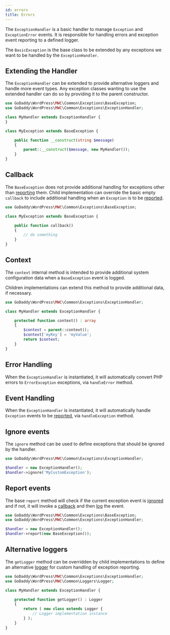 ```yaml
---
id: errors
title: Errors
---
```


The `ExceptionHandler` is a basic handler to manage `Exception` and `ExceptionError` events. It is responsible for handling errors and exception event reporting to a defined logger.

The `BasicException` is the base class to be extended by any exceptions we want to be handled by the `ExceptionHandler`.

## Extending the Handler

The `ExceptionHandler` can be extended to provide alternative loggers and handle more event types. Any exception classes wanting to use the extended handler can do so by providing it to the parent constructor.

```php
use GoDaddy\WordPress\MWC\Common\Exceptions\BaseException;
use GoDaddy\WordPress\MWC\Common\Exceptions\ExceptionHandler;

class MyHandler extends ExceptionHandler {
}

class MyException extends BaseException {

    public function __construct(string $message)
    {
        parent::__construct($message, new MyHandler());
    }
}
```

## Callback

The `BaseException` does not provide additional handling for exceptions other than [reporting](errors#report-events) them. Child implementation can override the basic empty `callback` to include additional handling when an `Exception` is to be [reported](errors#report-events).

```php
use GoDaddy\WordPress\MWC\Common\Exceptions\BaseException;

class MyException extends BaseException {

    public function callback()
    {
        // do something
    }   
}
```

## Context

The `context` internal method is intended to provide additional system configuration data when a `BaseException` event is logged.

Children implementations can extend this method to provide additional data, if necessary.

```php
use GoDaddy\WordPress\MWC\Common\Exceptions\ExceptionHandler;

class MyHandler extends ExceptionHandler {

    protected function context() : array
    {
        $context = parent::context();
        $context['myKey'] = 'myValue';
        return $context;
    }   
}
```

## Error Handling

When the `ExceptionHandler` is instantiated, it will automatically convert PHP errors to `ErrorException` exceptions, via `handleError` method.

## Event Handling

When the `ExceptionHandler` is instantiated, it will automatically handle `Exception` events to be [reported](errors#report-events), via `handleException` method.

## Ignore events

The `ignore` method can be used to define exceptions that should be ignored by the handler.

```php
use GoDaddy\WordPress\MWC\Common\Exceptions\ExceptionHandler;

$handler = new ExceptionHandler();
$handler->ignore('MyCustomException');

```

## Report events

The base `report` method will check if the current exception event is [ignored](#ignore-events) and if not, it will invoke a [callback](#callback) and then [log](#alternative-loggers) the event.

```php
use GoDaddy\WordPress\MWC\Common\Exceptions\BaseException;
use GoDaddy\WordPress\MWC\Common\Exceptions\ExceptionHandler;

$handler = new ExceptionHandler();
$handler->report(new BaseException());
```

## Alternative loggers

The `getLogger` method can be overridden by child implementations to define an alternative [logger](/components/logger) for custom handling of exception reporting.

```php
use GoDaddy\WordPress\MWC\Common\Exceptions\ExceptionHandler;
use GoDaddy\WordPress\MWC\Common\Loggers\Logger;

class MyHandler extends ExceptionHandler {

    protected function getLogger() : Logger
    {
        return ( new class extends Logger { 
            // Logger implementation instance
        } );
    }   
}
```